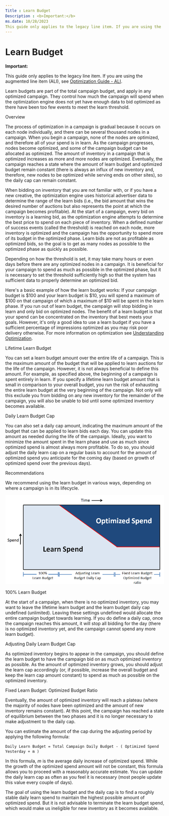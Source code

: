 ```yaml
---
Title : Learn Budget
Description : <b>Important:</b>
ms.date: 10/28/2023
This guide only applies to the legacy line item. If you are using the
---
```



# Learn Budget





<b>Important:</b>

This guide only applies to the legacy line item. If you are using the
augmented line item (ALI), see
<a href="optimization-guide-ali.md" class="xref">Optimization Guide -
ALI</a>.



Learn budgets are part of the total campaign budget, and apply in any
optimized campaign. They control how much the campaign will spend when
the optimization engine does not yet have enough data to bid optimized
as there have been too few events to meet the learn threshold.

Overview

The process of optimization in a campaign is gradual because it occurs
on each node individually, and there can be several thousand nodes in a
campaign. When you begin a campaign, none of the nodes are optimized,
and therefore all of your spend is in learn. As the campaign progresses,
nodes become optimized, and some of the campaign budget can be allocated
as optimized. The amount of inventory in a campaign that is optimized
increases as more and more nodes are optimized. Eventually, the campaign
reaches a state where the amount of learn budget and optimized budget
remain constant (there is always an influx of new inventory and,
therefore, new nodes to be optimized while serving ends on other sites),
so the daily cap can remain constant.

When bidding on inventory that you are not familiar with, or if you have
a new creative, the optimization engine uses historical advertiser data
to determine the range of the learn bids (i.e., the bid amount that wins
the desired number of auctions but also represents the point at which
the campaign becomes profitable). At the start of a campaign, every bid
on inventory is a learning bid, as the optimization engine attempts to
determine the best price to spend on each piece of inventory. When a
defined number of success events (called the threshold) is reached on
each node, more inventory is optimized and the campaign has the
opportunity to spend more of its budget in the optimized phase. Learn
bids are not as profitable as optimized bids, so the goal is to get as
many nodes as possible to the optimized phase as quickly as possible.

Depending on how the threshold is set, it may take many hours or even
days before there are any optimized nodes in a campaign. It is
beneficial for your campaign to spend as much as possible in the
optimized phase, but it is necessary to set the threshold sufficiently
high so that the system has sufficient data to properly determine an
optimized bid.

Here's a basic example of how the learn budget works: If your campaign
budget is $100 and your learn budget is $10, you will spend a maximum of
$100 on that campaign of which a maximum of $10 will be spent in the
learn phase. If you run out of learn budget, the campaign will stop
bidding in learn and only bid on optimized nodes. The benefit of a learn
budget is that your spend can be concentrated on the inventory that best
meets your goals. However, it's only a good idea to use a learn budget
if you have a sufficient percentage of impressions optimized as you may
risk poor delivery otherwise. For more information on optimization see
<a href="understanding-optimization.md" class="xref">Understanding
Optimization</a>.

Lifetime Learn Budget

You can set a learn budget amount over the entire life of a campaign.
This is the maximum amount of the budget that will be applied to learn
auctions for the life of the campaign. However, it is not always
beneficial to define this amount. For example, as specified above, the
beginning of a campaign is spent entirely in learn. If you specify a
lifetime learn budget amount that is small in comparison to your overall
budget, you run the risk of exhausting the entire learn budget at the
very beginning of the campaign. Not only will this exclude you from
bidding on any new inventory for the remainder of the campaign, you will
also be unable to bid until some optimized inventory becomes available.

Daily Learn Budget Cap

You can also set a daily cap amount, indicating the maximum amount of
the budget that can be applied to learn bids each day. You can update
this amount as needed during the life of the campaign. Ideally, you want
to minimize the amount spent in the learn phase and use as much since
optimized spend is almost always more profitable. To do so, you should
adjust the daily learn cap on a regular basis to account for the amount
of optimized spend you anticipate for the coming day (based on growth of
optimized spend over the previous days).

Recommendations

We recommend using the learn budget in various ways, depending on where
a campaign is in its lifecycle.

![learn](media/learn-budget.png)


100% Learn Budget

At the start of a campaign, when there is no optimized inventory, you
may want to leave the lifetime learn budget and the learn budget daily
cap undefined (unlimited). Leaving these settings undefined would
allocate the entire campaign budget towards learning. If you do define a
daily cap, once the campaign reaches this amount, it will stop all
bidding for the day (there is no optimized inventory yet, and the
campaign cannot spend any more learn budget).

Adjusting Daily Learn Budget Cap

As optimized inventory begins to appear in the campaign, you should
define the learn budget to have the campaign bid on as much optimized
inventory as possible. As the amount of optimized inventory grows, you
should adjust the learn cap accordingly (or, if possible, increase the
overall budget and keep the learn cap amount constant) to spend as much
as possible on the optimized inventory.

Fixed Learn Budget: Optimized Budget Ratio

Eventually, the amount of optimized inventory will reach a plateau
(where the majority of nodes have been optimized and the amount of new
inventory remains constant). At this point, the campaign has reached a
state of equilibrium between the two phases and it is no longer
necessary to make adjustment to the daily cap.

You can estimate the amount of the cap during the adjusting period by
applying the following formula:

``` pre
Daily Learn Budget = Total Campaign Daily Budget - ( Optimized Spend Yesterday + m )
```

In this formula, *m* is the average daily increase of optimized spend.
While the growth of the optimized spend amount will not be constant,
this formula allows you to proceed with a reasonably accurate estimate.
You can update the daily learn cap as often as you feel it is necessary
(most people update this value every couple of days).

The goal of using the learn budget and the daily cap is to find a
roughly stable daily learn spend to maintain the highest possible amount
of optimized spend. But it is not advisable to terminate the learn
budget spend, which would make us ineligible for new inventory as it
becomes available.




